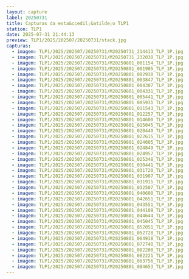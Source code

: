 ```yaml
---
layout: capture
label: 20250731
title: Capturas da esta&ccedil;&atilde;o TLP1
station: TLP1
date: 2025-07-31 21:44:13
preview: TLP1/2025/202507/20250731/stack.jpg
capturas:
  - imagem: TLP1/2025/202507/20250731/M20250731_214413_TLP_1P.jpg
  - imagem: TLP1/2025/202507/20250731/M20250731_232030_TLP_1P.jpg
  - imagem: TLP1/2025/202507/20250731/M20250801_001154_TLP_1P.jpg
  - imagem: TLP1/2025/202507/20250731/M20250801_001905_TLP_1P.jpg
  - imagem: TLP1/2025/202507/20250731/M20250801_002930_TLP_1P.jpg
  - imagem: TLP1/2025/202507/20250731/M20250801_003847_TLP_1P.jpg
  - imagem: TLP1/2025/202507/20250731/M20250801_004307_TLP_1P.jpg
  - imagem: TLP1/2025/202507/20250731/M20250801_004331_TLP_1P.jpg
  - imagem: TLP1/2025/202507/20250731/M20250801_005441_TLP_1P.jpg
  - imagem: TLP1/2025/202507/20250731/M20250801_005931_TLP_1P.jpg
  - imagem: TLP1/2025/202507/20250731/M20250801_011543_TLP_1P.jpg
  - imagem: TLP1/2025/202507/20250731/M20250801_012257_TLP_1P.jpg
  - imagem: TLP1/2025/202507/20250731/M20250801_014600_TLP_1P.jpg
  - imagem: TLP1/2025/202507/20250731/M20250801_015045_TLP_1P.jpg
  - imagem: TLP1/2025/202507/20250731/M20250801_020440_TLP_1P.jpg
  - imagem: TLP1/2025/202507/20250731/M20250801_022615_TLP_1P.jpg
  - imagem: TLP1/2025/202507/20250731/M20250801_024005_TLP_1P.jpg
  - imagem: TLP1/2025/202507/20250731/M20250801_024849_TLP_1P.jpg
  - imagem: TLP1/2025/202507/20250731/M20250801_024957_TLP_1P.jpg
  - imagem: TLP1/2025/202507/20250731/M20250801_025348_TLP_1P.jpg
  - imagem: TLP1/2025/202507/20250731/M20250801_030441_TLP_1P.jpg
  - imagem: TLP1/2025/202507/20250731/M20250801_031720_TLP_1P.jpg
  - imagem: TLP1/2025/202507/20250731/M20250801_031907_TLP_1P.jpg
  - imagem: TLP1/2025/202507/20250731/M20250801_031915_TLP_1P.jpg
  - imagem: TLP1/2025/202507/20250731/M20250801_032507_TLP_1P.jpg
  - imagem: TLP1/2025/202507/20250731/M20250801_040600_TLP_1P.jpg
  - imagem: TLP1/2025/202507/20250731/M20250801_042651_TLP_1P.jpg
  - imagem: TLP1/2025/202507/20250731/M20250801_043551_TLP_1P.jpg
  - imagem: TLP1/2025/202507/20250731/M20250801_044109_TLP_1P.jpg
  - imagem: TLP1/2025/202507/20250731/M20250801_044644_TLP_1P.jpg
  - imagem: TLP1/2025/202507/20250731/M20250801_045045_TLP_1P.jpg
  - imagem: TLP1/2025/202507/20250731/M20250801_052051_TLP_1P.jpg
  - imagem: TLP1/2025/202507/20250731/M20250801_052728_TLP_1P.jpg
  - imagem: TLP1/2025/202507/20250731/M20250801_064918_TLP_1P.jpg
  - imagem: TLP1/2025/202507/20250731/M20250801_072748_TLP_1P.jpg
  - imagem: TLP1/2025/202507/20250731/M20250801_082200_TLP_1P.jpg
  - imagem: TLP1/2025/202507/20250731/M20250801_082221_TLP_1P.jpg
  - imagem: TLP1/2025/202507/20250731/M20250801_083756_TLP_1P.jpg
  - imagem: TLP1/2025/202507/20250731/M20250801_084653_TLP_1P.jpg
---
```

